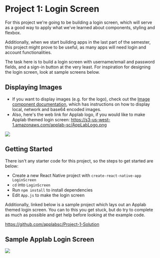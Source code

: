 # Project 1: Login Screen

For this project we're going to be building a login screen, which will serve as a good way to apply what we've learned about components, styling and flexbox. 

Additionally, when we start building apps in the last part of the semester, this project  might prove to be useful, as many apps will need login and account functionalities. 

The task here is to build a login screen with username/email and password fields, and a sign-in button at the very least. For inspiration for designing the login screen, look at sample screens below.

## Displaying Images

-   If you want to display images (e.g. for the logo), check out the [Image component documentation](https://facebook.github.io/react-native/docs/image), which has instructions on how to display local, network and base64 encoded images.
-   Also, here's the web link for Applab logo, if you would like to make Applab themed login screen: <https://s3-us-west-1.amazonaws.com/applab-sc/AppLabLogo.png>

![](https://storage.googleapis.com/slite-api-files-production/files/e53ee156-32c8-44ac-88e2-de996d2d6c0c/LoginScreens.png)

## Getting Started
There isn't any starter code for this project, so the steps to get started are below:
* Create a new React Native project with `create-react-native-app LoginScreen` 
* `cd` into `LoginScreen` 
* Run `npm install` to install dependencies
* Edit `App.js` to make the login screen

Additionally, linked below is a sample project which lays out an Applab themed login screen. You can to this you get stuck, but do try to complete as much as possible and get help before looking at the example code. 

https://github.com/applabsc/Project-1-Solution

## Sample Applab Login Screen

![](https://storage.googleapis.com/slite-api-files-production/files/7ac31e5f-6948-4cee-8224-511e1c13cc25/Simulator%2520Screen%2520Shot%2520-%2520iPhone%2520X%2520-%25202018-08-29%2520at%252023.53.53.png)


